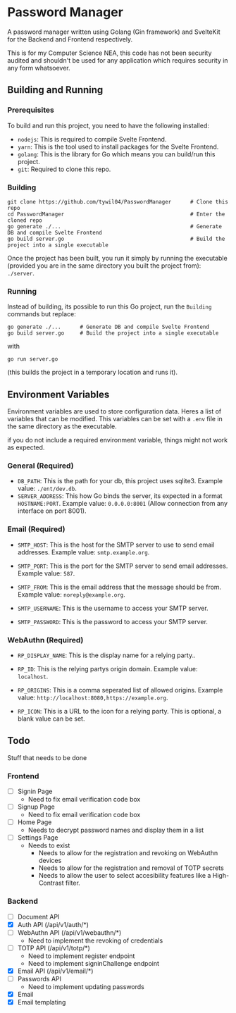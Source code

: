 # Password Manager
A password manager written using Golang (Gin framework) and SvelteKit for the Backend and Frontend respectively.

This is for my Computer Science NEA, this code has not been security audited and shouldn't be used for any application which requires security in any form whatsoever.

## Building and Running
### Prerequisites
To build and run this project, you need to have the following installed:
- `nodejs`: This is required to compile Svelte Frontend.
- `yarn`: This is the tool used to install packages for the Svelte Frontend.
- `golang`: This is the library for Go which means you can build/run this project.
- `git`: Required to clone this repo.

### Building
```
git clone https://github.com/tywil04/PasswordManager      # Clone this repo
cd PasswordManager                                        # Enter the cloned repo 
go generate ./...                                         # Generate DB and compile Svelte Frontend
go build server.go                                        # Build the project into a single executable
```
Once the project has been built, you run it simply by running the executable (provided you are in the same directory you built the project from): `./server`.

### Running
Instead of building, its possible to run this Go project, run the `Building` commands but replace:
```
go generate ./...      # Generate DB and compile Svelte Frontend
go build server.go     # Build the project into a single executable
```
with
```
go run server.go
```
(this builds the project in a temporary location and runs it).

## Environment Variables
Environment variables are used to store configuration data. Heres a list of variables that can be modified. This variables can be set with a `.env` file in the same directory as the executable.

if you do not include a required environment variable, things might not work as expected.

### General (Required)
- `DB_PATH`: This is the path for your db, this project uses sqlite3. Example value: `./ent/dev.db`.
- `SERVER_ADDRESS`: This how Go binds the server, its expected in a format `HOSTNAME:PORT`. Example value: `0.0.0.0:8001` (Allow connection from any interface on port 8001).

### Email (Required)
- `SMTP_HOST`: This is the host for the SMTP server to use to send email addresses. Example value: `smtp.example.org`.

- `SMTP_PORT`: This is the port for the SMTP server to send email addresses. Example value: `587`.

- `SMTP_FROM`: This is the email address that the message should be from. Example value: `noreply@example.org`.

- `SMTP_USERNAME`: This is the username to access your SMTP server.

- `SMTP_PASSWORD`: This is the password to access your SMTP server.

### WebAuthn (Required)
- `RP_DISPLAY_NAME`: This is the display name for a relying party..

- `RP_ID`: This is the relying partys origin domain. Example value: `localhost`.

- `RP_ORIGINS`: This is a comma seperated list of allowed origins. Example value: `http://localhost:8080,https://example.org`.

- `RP_ICON`: This is a URL to the icon for a relying party. This is optional, a blank value can be set.

## Todo
Stuff that needs to be done

### Frontend
- [ ] Signin Page
    - Need to fix email verification code box
- [ ] Signup Page
    - Need to fix email verification code box
- [ ] Home Page
    - Needs to decrypt password names and display them in a list
- [ ] Settings Page
    - Needs to exist
        - Needs to allow for the registration and revoking on WebAuthn devices
        - Needs to allow for the registration and removal of TOTP secrets
        - Needs to allow the user to select accesibility features like a High-Contrast filter.

### Backend
- [ ] Document API
- [X] Auth API (/api/v1/auth/*)
- [ ] WebAuthn API (/api/v1/webauthn/*)
    - Need to implement the revoking of credentials
- [ ] TOTP API (/api/v1/totp/*)
    - Need to implement register endpoint
    - Need to implement signinChallenge endpoint
- [X] Email API (/api/v1/email/*)
- [ ] Passwords API
    - Need to implement updating passwords
- [X] Email
- [X] Email templating